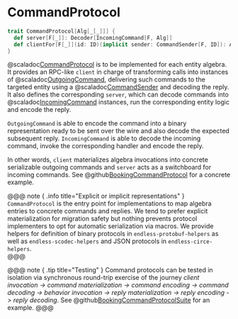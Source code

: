 # CommandProtocol

```scala
trait CommandProtocol[Alg[_[_]]] {
  def server[F[_]]: Decoder[IncomingCommand[F, Alg]]
  def clientFor[F[_]](id: ID)(implicit sender: CommandSender[F, ID]): Alg[F]
}
```

@scaladoc[CommandProtocol](endless.core.protocol.CommandProtocol) is to be implemented for each entity algebra. It provides an RPC-like `client` in charge of transforming calls into instances of @scaladoc[OutgoingCommand](endless.core.protocol.OutgoingCommand), delivering such commands to the targeted entity using a @scaladoc[CommandSender](endless.core.protocol.CommandSender) and decoding the reply. It also defines the corresponding `server`, which can decode commands into @scaladoc[IncomingCommand](endless.core.protocol.IncomingCommand) instances, run the corresponding entity logic and encode the reply.

`OutgoingCommand` is able to encode the command into a binary representation ready to be sent over the wire and also decode the expected subsequent reply. `IncomingCommand` is able to decode the incoming command, invoke the corresponding handler and encode the reply.

In other words, `client` materializes algebra invocations into concrete serializable outgoing commands and `server` acts as a switchboard for incoming commands. See @github[BookingCommandProtocol](/example/src/main/scala/endless/example/protocol/BookingCommandProtocol.scala) for a concrete example.

@@@ note { .info title="Explicit or implicit representations" }
`CommandProtocol` is the entry point for implementations to map algebra entries to concrete commands and replies. We tend to prefer explicit materialization for migration safety but nothing prevents protocol implementers to opt for automatic serialization via macros. 
We provide helpers for definition of binary protocols in `endless-protobuf-helpers` as well as `endless-scodec-helpers` and JSON protocols in `endless-circe-helpers`.     
@@@

@@@ note { .tip title="Testing" }
Command protocols can be tested in isolation via synchronous round-trip exercise of the journey _client invocation -> command materialization -> command encoding -> command decoding -> behavior invocation -> reply materialization -> reply encoding -> reply decoding_. See @github[BookingCommandProtocolSuite](/example/src/test/scala/endless/example/protocol/BookingCommandProtocolSuite.scala) for an example.
@@@
